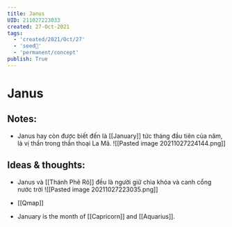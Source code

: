```yaml
---
title: Janus
UID: 211027223033
created: 27-Oct-2021
tags:
  - 'created/2021/Oct/27'
  - 'seed🥜'
  - 'permanent/concept'
publish: True
---
```

# Janus

## Notes:
- Janus hay còn được biết đến là [[January]] tức tháng đầu tiên của năm, là vị thần trong thần thoại La Mã.
![[Pasted image 20211027224144.png]]

## Ideas & thoughts:
- Janus và [[Thánh Phê Rô]] đều là người giữ chìa khóa và canh cổng nước trời
![[Pasted image 20211027223035.png]]

- [[Qmap]]
- January is the month of [[Capricorn]] and [[Aquarius]].


